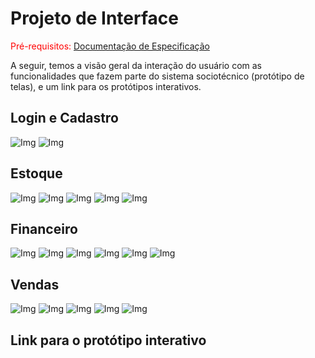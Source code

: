 
# Projeto de Interface

<span style="color:red">Pré-requisitos: <a href="2-Especificação do Projeto.md"> Documentação de Especificação</a></span>

A seguir, temos a visão geral da interação do usuário com as funcionalidades que fazem parte do sistema sociotécnico (protótipo de telas), e um link para os protótipos interativos.


## Login e Cadastro

![Img](<img/Login.png>)
![Img](<img/Cadastro.png>)

## Estoque

![Img](<img/Estoque.png>)
![Img](<img/Estoque nivel baixo.png>)
![Img](<img/Sem estoque.png>)
![Img](<img/Adicionar Novo Item.png>)
![Img](<img/Editar Item.png>)

## Financeiro

![Img](<img/Financeiro.png>)
![Img](<img/Adicionar Gastos.png>)
![Img](<img/Editar Gastos.png>)
![Img](<img/Clientes em Aberto.png>)
![Img](<img/Editar Clientes em Aberto.png>)
![Img](<img/Dados Semanais.png>)

## Vendas

![Img](<img/Estoque.png>)
![Img](<img/Estoque nivel baixo.png>)
![Img](<img/Sem estoque.png>)
![Img](<img/Adicionar Novo Item.png>)
![Img](<img/Editar Item.png>)

## Link para o protótipo interativo

<a href="https://www.figma.com/proto/dLsSDI4YOepGkhC1JscLYF/Projeto-D'Alessandra?type=design&node-id=2002-13308&t=187IrH3kwelgTpoi-0&scaling=contain&page-id=2002%3A11568"></a>